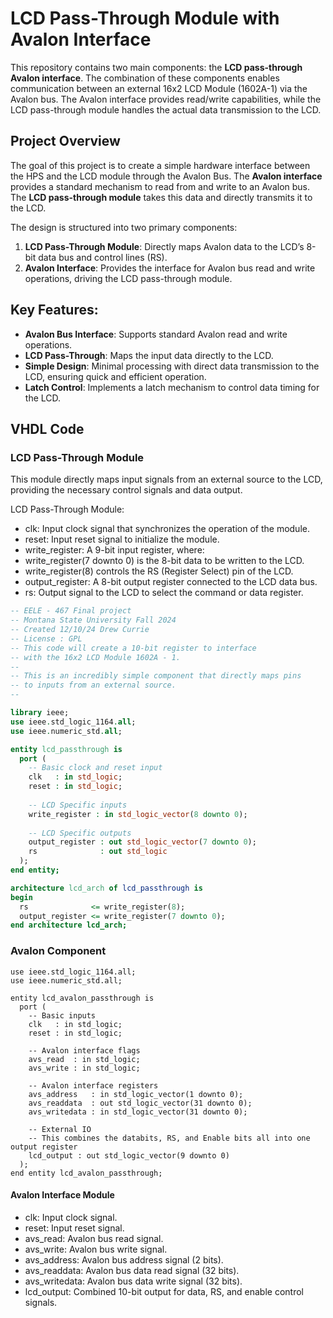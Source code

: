 # LCD Pass-Through Module with Avalon Interface

This repository contains two main components: the **LCD pass-through Avalon interface**. The combination of these components enables communication between an external 16x2 LCD Module (1602A-1) 
via the Avalon bus. The Avalon interface provides read/write capabilities, while the LCD pass-through module handles the actual data transmission to the LCD.

## Project Overview

The goal of this project is to create a simple hardware interface between the HPS and the LCD module through the Avalon Bus. The **Avalon interface** provides a standard mechanism to read from and write to an Avalon bus. The **LCD pass-through module** takes this data and directly transmits it to the LCD.

The design is structured into two primary components:
1. **LCD Pass-Through Module**: Directly maps Avalon data to the LCD’s 8-bit data bus and control lines (RS).
2. **Avalon Interface**: Provides the interface for Avalon bus read and write operations, driving the LCD pass-through module.

## Key Features:
- **Avalon Bus Interface**: Supports standard Avalon read and write operations.
- **LCD Pass-Through**: Maps the input data directly to the LCD.
- **Simple Design**: Minimal processing with direct data transmission to the LCD, ensuring quick and efficient operation.
- **Latch Control**: Implements a latch mechanism to control data timing for the LCD.
  
## VHDL Code

### LCD Pass-Through Module

This module directly maps input signals from an external source to the LCD, providing the necessary control signals and data output.

LCD Pass-Through Module:
- clk: Input clock signal that synchronizes the operation of the module.
- reset: Input reset signal to initialize the module.
- write_register: A 9-bit input register, where:
- write_register(7 downto 0) is the 8-bit data to be written to the LCD.
- write_register(8) controls the RS (Register Select) pin of the LCD.
- output_register: A 8-bit output register connected to the LCD data bus.
- rs: Output signal to the LCD to select the command or data register.
```vhdl
-- EELE - 467 Final project
-- Montana State University Fall 2024
-- Created 12/10/24 Drew Currie
-- License : GPL
-- This code will create a 10-bit register to interface
-- with the 16x2 LCD Module 1602A - 1.
--
-- This is an incredibly simple component that directly maps pins
-- to inputs from an external source.
--

library ieee;
use ieee.std_logic_1164.all;
use ieee.numeric_std.all;

entity lcd_passthrough is
  port (
    -- Basic clock and reset input
    clk   : in std_logic;
    reset : in std_logic;
    
    -- LCD Specific inputs
    write_register : in std_logic_vector(8 downto 0);
    
    -- LCD Specific outputs
    output_register : out std_logic_vector(7 downto 0);
    rs              : out std_logic
  );
end entity;

architecture lcd_arch of lcd_passthrough is
begin
  rs              <= write_register(8);
  output_register <= write_register(7 downto 0);
end architecture lcd_arch;
```

### Avalon Component 

```vhdllibrary ieee;
use ieee.std_logic_1164.all;
use ieee.numeric_std.all;

entity lcd_avalon_passthrough is
  port (
    -- Basic inputs
    clk   : in std_logic;
    reset : in std_logic;
    
    -- Avalon interface flags
    avs_read  : in std_logic;
    avs_write : in std_logic;
    
    -- Avalon interface registers
    avs_address   : in std_logic_vector(1 downto 0);
    avs_readdata  : out std_logic_vector(31 downto 0);
    avs_writedata : in std_logic_vector(31 downto 0);
    
    -- External IO
    -- This combines the databits, RS, and Enable bits all into one output register
    lcd_output : out std_logic_vector(9 downto 0)
  );
end entity lcd_avalon_passthrough;
```


#### Avalon Interface Module
- clk: Input clock signal.
- reset: Input reset signal.
- avs_read: Avalon bus read signal.
- avs_write: Avalon bus write signal.
- avs_address: Avalon bus address signal (2 bits).
- avs_readdata: Avalon bus data read signal (32 bits).
- avs_writedata: Avalon bus data write signal (32 bits).
- lcd_output: Combined 10-bit output for data, RS, and enable control signals.


